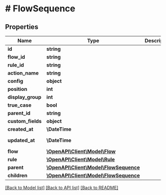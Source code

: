 # # FlowSequence

## Properties

Name | Type | Description | Notes
------------ | ------------- | ------------- | -------------
**id** | **string** |  | [optional]
**flow_id** | **string** |  |
**rule_id** | **string** |  | [optional]
**action_name** | **string** |  | [optional]
**config** | **object** |  | [optional]
**position** | **int** |  | [optional]
**display_group** | **int** |  | [optional]
**true_case** | **bool** |  | [optional]
**parent_id** | **string** |  | [optional]
**custom_fields** | **object** |  | [optional]
**created_at** | **\DateTime** |  | [readonly]
**updated_at** | **\DateTime** |  | [optional] [readonly]
**flow** | [**\OpenAPI\Client\Model\Flow**](Flow.md) |  | [optional]
**rule** | [**\OpenAPI\Client\Model\Rule**](Rule.md) |  | [optional]
**parent** | [**\OpenAPI\Client\Model\FlowSequence**](FlowSequence.md) |  | [optional]
**children** | [**\OpenAPI\Client\Model\FlowSequence**](FlowSequence.md) |  | [optional]

[[Back to Model list]](../../README.md#models) [[Back to API list]](../../README.md#endpoints) [[Back to README]](../../README.md)
